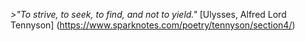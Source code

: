 _>"To strive, to seek, to find, and not to yield."_
[Ulysses, Alfred Lord Tennyson] (https://www.sparknotes.com/poetry/tennyson/section4/)
